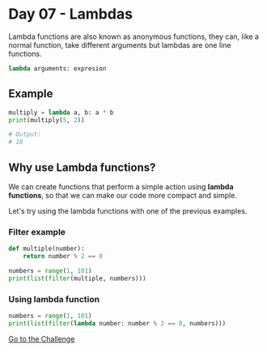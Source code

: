 # Day 07 - Lambdas

Lambda functions are also known as anonymous functions, they can, like a normal function, take different arguments but lambdas are one line functions.

```python
lambda arguments: expresion
```

## Example

```python
multiply = lambda a, b: a * b
print(multiply(5, 2))

# Output:
# 10
```

## Why use Lambda functions?

We can create functions that perform a simple action using **lambda functions**, so that we can make our code more compact and simple.

Let's try using the lambda functions with one of the previous examples.

### Filter example

```python
def multiple(number):
    return number % 2 == 0

numbers = range(1, 101)
print(list(filter(multiple, numbers)))
```

### Using lambda function

```python
numbers = range(1, 101)
print(list(filter(lambda number: number % 2 == 0, numbers)))
```

[Go to the Challenge](https://github.com/estebansolo/Python30/blob/master/docs/Day%2007%20-%20Lambdas/exercise.py)